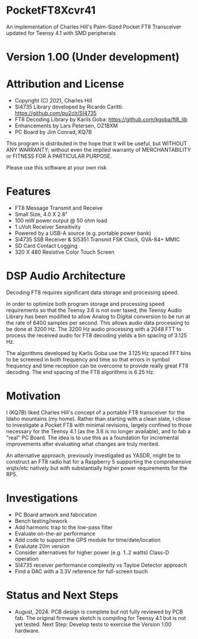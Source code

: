 # PocketFT8Xcvr41
An implementation of Charles Hill's Palm-Sized Pocket FT8 Transceiver updated for Teensy 4.1 with SMD peripherals

# Version 1.00 (Under development)

# Attribution and License
* Copyright (C) 2021, Charles Hill
* Si4735 Library developed by Ricardo Caritti: https://github.com/pu2clr/SI4735
* FT8 Decoding Library by Karlis Goba: https://github.com/kgoba/ft8_lib
* Enhancements by Lars Petersen, OZ1BXM
* PC Board by Jim Conrad, KQ7B

This program is distributed in the hope that it will be useful, but WITHOUT ANY WARRANTY; without even the implied warranty of MERCHANTABILITY or FITNESS FOR A PARTICULAR PURPOSE.

Please use this software at your own risk

# Features
* FT8 Message Transmit and Receive
* Small Size, 4.0 X 2.8"
* 100 mW power output @ 50 ohm load
* 1 uVolt Receiver Sensitivity
* Powered by a USB-A source (e.g. portable power bank)
* Si4735 SSB Receiver & Si5351 Transmit FSK Clock, GVA-84+ MMIC
* SD Card Contact Logging
* 320 X 480 Resistive  Color Touch Screen

# DSP Audio Architecture
Decoding FT8 requires significant data storage and processing speed.

In order to optimize both program storage and processing speed requirements so that the Teensy 3.6 is not over taxed, the Teensy Audio Library has been modified to allow Analog to Digital conversion to be run at the rate of 6400 samples per second. This allows audio data processing to be done at 3200 Hz. The 3200 Hz audio processing with a 2048 FTT to process the received audio for FT8 decoding yields a bin spacing of 3.125 Hz.

The algorithms developed by Karlis Goba use the 3.125 Hz spaced FFT bins to be screened in both frequency and time so that errors in symbol frequency and time reception  can be overcome to provide really great FT8 decoding. The end spacing of the FT8 algorithms is 6.25 Hz.

# Motivation
I (KQ7B) liked Charles Hill's concept of a portable FT8 transceiver for the Idaho mountains (my home).  Rather than starting with a clean slate, I chose to investigate a Pocket FT8 with minimal revisions, largely confined to those necessary for the Teensy 4.1 (as the 3.6 is no longer available), and to fab a "real" PC Board.  The idea is to use this as a foundation for incremental improvements after evaluating what changes are truly merited.

An alternative approach, previously investigated as YASDR, might be to construct an FT8 radio hat for a Raspberry 5 supporting the comprehensive wsjtx/etc natively but with substantially higher power requirements for the RP5.

# Investigations
* PC Board artwork and fabrication
* Bench testing/rework
* Add harmonic trap to the low-pass filter
* Evaluate on-the-air performance
* Add code to support the GPS module for time/date/location
* Evalutate 20m version
* Consider alternatives for higher power (e.g. 1..2 watts) Class-D operation
* SI4735 receiver performance complexity vs Tayloe Detector approach
* Find a DAC with a 3.3V reference for full-screen touch

# Status and Next Steps
* August, 2024:  PCB design is complete but not fully reviewed by PCB fab.  The original firmware sketch is compiling for Teensy 4.1 but is not yet tested.  Next Step:  Develop tests to exercise the Version 1.00 hardware.
